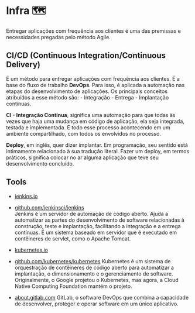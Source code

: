 # Infra :world_map:

Entregar aplicações com frequência aos clientes é uma das premissas e necessidades pregadas pelo método Agile.

## CI/CD (Continuous Integration/Continuous Delivery)
	
É um método para entregar aplicações com frequência aos clientes. 
É a base do fluxo de trabalho **DevOps**.
Para isso, é aplicada a automação nas etapas do desenvolvimento de aplicações. 
Os principais conceitos atribuídos a esse método são:
	- Integração
	- Entrega
	- Implantação contínuas.
	
**CI - Integração Contínua**, significa uma automação para que todas às vezes que haja uma mudança em código de aplicação, ela seja integrada, testada e implementada. 
E todo esse processo acontecendo em um ambiente compartilhado, com todos os envolvidos no processo.


**Deploy**, em inglês, quer dizer implantar. 
Em programação, seu sentido está intimamente relacionado à sua tradução literal.
Fazer um deploy, em termos práticos, significa colocar no ar alguma aplicação que teve seu desenvolvimento concluído.

## Tools

* [jenkins.io](https://www.jenkins.io)
* [github.com/jenkinsci/jenkins](https://github.com/jenkinsci/jenkins)  
Jenkins é um servidor de automação de código aberto. 
Ajuda a automatizar as partes do desenvolvimento de software relacionadas à construção, teste e implantação, facilitando a integração e a entrega contínuas. 
É um sistema baseado em servidor que é executado em contêineres de servlet, como o Apache Tomcat.

* [kubernetes.io](https://kubernetes.io)
* [github.com/kubernetes/kubernetes](https://github.com/kubernetes/kubernetes)
Kubernetes é um sistema de orquestração de contêineres de código aberto para automatizar a implantação, o dimensionamento e o gerenciamento de software. 
Originalmente, o Google projetou o Kubernetes, mas agora, a Cloud Native Computing Foundation mantém o projeto.

* [about.gitlab.com](https://about.gitlab.com)
GitLab, o software DevOps que combina a capacidade de desenvolver, proteger e operar software em um único aplicativo. 
